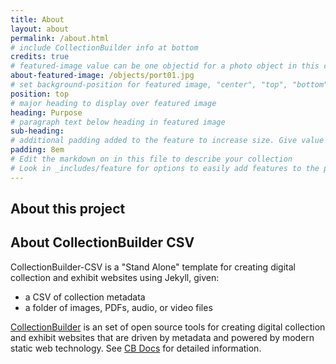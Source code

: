 ```yaml
---
title: About
layout: about
permalink: /about.html
# include CollectionBuilder info at bottom
credits: true
# featured-image value can be one objectid for a photo object in this collection, a relative path to an image in this project, or a full url to any image. If left blank, no featured image will appear at top of About page.
about-featured-image: /objects/port01.jpg
# set background-position for featured image, "center", "top", "bottom"
position: top
# major heading to display over featured image
heading: Purpose
# paragraph text below heading in featured image
sub-heading: 
# additional padding added to the feature to increase size. Give value in em or px, e.g. "5em".
padding: 8em
# Edit the markdown on in this file to describe your collection
# Look in _includes/feature for options to easily add features to the page
---
```


## About this project



## About CollectionBuilder CSV

CollectionBuilder-CSV is a "Stand Alone" template for creating digital collection and exhibit websites using Jekyll, given:

- a CSV of collection metadata
- a folder of images, PDFs, audio, or video files

[CollectionBuilder](https://github.com/CollectionBuilder/) is an set of open source tools for creating digital collection and exhibit websites that are driven by metadata and powered by modern static web technology.
See [CB Docs](https://collectionbuilder.github.io/cb-docs/) for detailed information.
